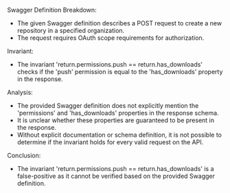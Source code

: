 Swagger Definition Breakdown:
- The given Swagger definition describes a POST request to create a new repository in a specified organization.
- The request requires OAuth scope requirements for authorization.

Invariant:
- The invariant 'return.permissions.push == return.has_downloads' checks if the 'push' permission is equal to the 'has_downloads' property in the response.

Analysis:
- The provided Swagger definition does not explicitly mention the 'permissions' and 'has_downloads' properties in the response schema.
- It is unclear whether these properties are guaranteed to be present in the response.
- Without explicit documentation or schema definition, it is not possible to determine if the invariant holds for every valid request on the API.

Conclusion:
- The invariant 'return.permissions.push == return.has_downloads' is a false-positive as it cannot be verified based on the provided Swagger definition.
